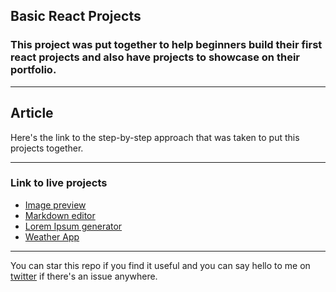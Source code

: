## Basic React Projects

### This project was put together to help beginners build their first react projects and also have projects to showcase on their portfolio.

---

## Article

Here's the link to the step-by-step approach that was taken to put this projects together.

---

### Link to live projects

- [Image preview](https://image-preview.netlify.app)
- [Markdown editor](https://mark-down-editor.netlify.app)
- [Lorem Ipsum generator](https://lorem-ipsum-text-generator.netlify.app/)
- [Weather App](https://weather-forecasts-project.netlify.app)

---

You can star this repo if you find it useful and you can say hello to me on [twitter](https://twitter.com/that_yhemmygirl) if there's an issue anywhere.
